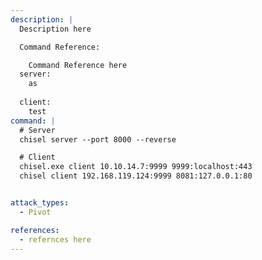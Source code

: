 ```yaml
---
description: |
  Description here

  Command Reference:

  	Command Reference here
  server:
    as
  
  client:
    test
command: |
  # Server
  chisel server --port 8000 --reverse

  # Client
  chisel.exe client 10.10.14.7:9999 9999:localhost:443
  chisel client 192.168.119.124:9999 8081:127.0.0.1:80


attack_types:
  - Pivot

references:
  - refernces here
---
```

